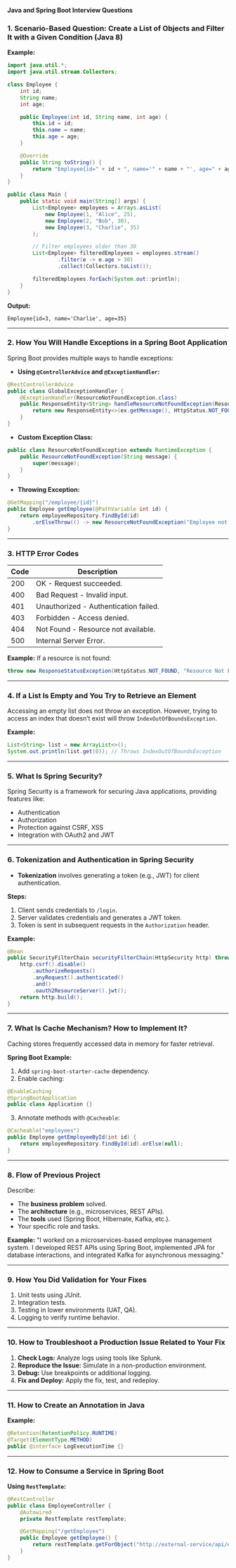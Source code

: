**Java and Spring Boot Interview Questions**

### 1. **Scenario-Based Question: Create a List of Objects and Filter It with a Given Condition (Java 8)**

**Example:**
```java
import java.util.*;
import java.util.stream.Collectors;

class Employee {
    int id;
    String name;
    int age;

    public Employee(int id, String name, int age) {
        this.id = id;
        this.name = name;
        this.age = age;
    }

    @Override
    public String toString() {
        return "Employee{id=" + id + ", name='" + name + "', age=" + age + '}';
    }
}

public class Main {
    public static void main(String[] args) {
        List<Employee> employees = Arrays.asList(
            new Employee(1, "Alice", 25),
            new Employee(2, "Bob", 30),
            new Employee(3, "Charlie", 35)
        );

        // Filter employees older than 30
        List<Employee> filteredEmployees = employees.stream()
                .filter(e -> e.age > 30)
                .collect(Collectors.toList());

        filteredEmployees.forEach(System.out::println);
    }
}
```
**Output:**
```
Employee{id=3, name='Charlie', age=35}
```

---

### 2. **How You Will Handle Exceptions in a Spring Boot Application**

Spring Boot provides multiple ways to handle exceptions:

- **Using `@ControllerAdvice` and `@ExceptionHandler`:**
```java
@RestControllerAdvice
public class GlobalExceptionHandler {
    @ExceptionHandler(ResourceNotFoundException.class)
    public ResponseEntity<String> handleResourceNotFoundException(ResourceNotFoundException ex) {
        return new ResponseEntity<>(ex.getMessage(), HttpStatus.NOT_FOUND);
    }
}
```

- **Custom Exception Class:**
```java
public class ResourceNotFoundException extends RuntimeException {
    public ResourceNotFoundException(String message) {
        super(message);
    }
}
```

- **Throwing Exception:**
```java
@GetMapping("/employee/{id}")
public Employee getEmployee(@PathVariable int id) {
    return employeeRepository.findById(id)
        .orElseThrow(() -> new ResourceNotFoundException("Employee not found"));
}
```

---

### 3. **HTTP Error Codes**

| Code | Description                          |
|------|--------------------------------------|
| 200  | OK - Request succeeded.             |
| 400  | Bad Request - Invalid input.        |
| 401  | Unauthorized - Authentication failed.|
| 403  | Forbidden - Access denied.          |
| 404  | Not Found - Resource not available. |
| 500  | Internal Server Error.              |

**Example:**
If a resource is not found:
```java
throw new ResponseStatusException(HttpStatus.NOT_FOUND, "Resource Not Found");
```

---

### 4. **If a List Is Empty and You Try to Retrieve an Element**

Accessing an empty list does not throw an exception. However, trying to access an index that doesn’t exist will throw `IndexOutOfBoundsException`.

**Example:**
```java
List<String> list = new ArrayList<>();
System.out.println(list.get(0)); // Throws IndexOutOfBoundsException
```

---

### 5. **What Is Spring Security?**

Spring Security is a framework for securing Java applications, providing features like:
- Authentication
- Authorization
- Protection against CSRF, XSS
- Integration with OAuth2 and JWT

---

### 6. **Tokenization and Authentication in Spring Security**

- **Tokenization** involves generating a token (e.g., JWT) for client authentication.

**Steps:**
1. Client sends credentials to `/login`.
2. Server validates credentials and generates a JWT token.
3. Token is sent in subsequent requests in the `Authorization` header.

**Example:**
```java
@Bean
public SecurityFilterChain securityFilterChain(HttpSecurity http) throws Exception {
    http.csrf().disable()
        .authorizeRequests()
        .anyRequest().authenticated()
        .and()
        .oauth2ResourceServer().jwt();
    return http.build();
}
```

---

### 7. **What Is Cache Mechanism? How to Implement It?**

Caching stores frequently accessed data in memory for faster retrieval.

**Spring Boot Example:**
1. Add `spring-boot-starter-cache` dependency.
2. Enable caching:
```java
@EnableCaching
@SpringBootApplication
public class Application {}
```
3. Annotate methods with `@Cacheable`:
```java
@Cacheable("employees")
public Employee getEmployeeById(int id) {
    return employeeRepository.findById(id).orElse(null);
}
```

---

### 8. **Flow of Previous Project**

Describe:
- The **business problem** solved.
- The **architecture** (e.g., microservices, REST APIs).
- The **tools** used (Spring Boot, Hibernate, Kafka, etc.).
- Your specific role and tasks.

**Example:**
"I worked on a microservices-based employee management system. I developed REST APIs using Spring Boot, implemented JPA for database interactions, and integrated Kafka for asynchronous messaging."

---

### 9. **How You Did Validation for Your Fixes**

1. Unit tests using JUnit.
2. Integration tests.
3. Testing in lower environments (UAT, QA).
4. Logging to verify runtime behavior.

---

### 10. **How to Troubleshoot a Production Issue Related to Your Fix**

1. **Check Logs:** Analyze logs using tools like Splunk.
2. **Reproduce the Issue:** Simulate in a non-production environment.
3. **Debug:** Use breakpoints or additional logging.
4. **Fix and Deploy:** Apply the fix, test, and redeploy.

---

### 11. **How to Create an Annotation in Java**

**Example:**
```java
@Retention(RetentionPolicy.RUNTIME)
@Target(ElementType.METHOD)
public @interface LogExecutionTime {}
```

---

### 12. **How to Consume a Service in Spring Boot**

**Using `RestTemplate`:**
```java
@RestController
public class EmployeeController {
    @Autowired
    private RestTemplate restTemplate;

    @GetMapping("/getEmployee")
    public Employee getEmployee() {
        return restTemplate.getForObject("http://external-service/api/employee", Employee.class);
    }
}
```

